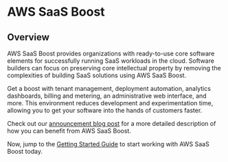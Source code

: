 # AWS SaaS Boost

## Overview
AWS SaaS Boost provides organizations with ready-to-use core software elements for successfully running SaaS workloads in the cloud.  Software builders can focus on preserving core intellectual property by removing the complexities of building SaaS solutions using AWS SaaS Boost.

Get a boost with tenant management, deployment automation, analytics dashboards, billing and metering, an administrative web interface, and more. This environment reduces development and experimentation time, allowing you to get your software into the hands of customers faster.

Check out our [announcement blog post](https://aws.amazon.com/blogs/apn/transforming-your-monolith-to-saas-with-aws-saas-boost/) for a more detailed description of how you can benefit from AWS SaaS Boost.

Now, jump to the [Getting Started Guide](./docs/getting-started.md) to start working with AWS SaaS Boost today.
